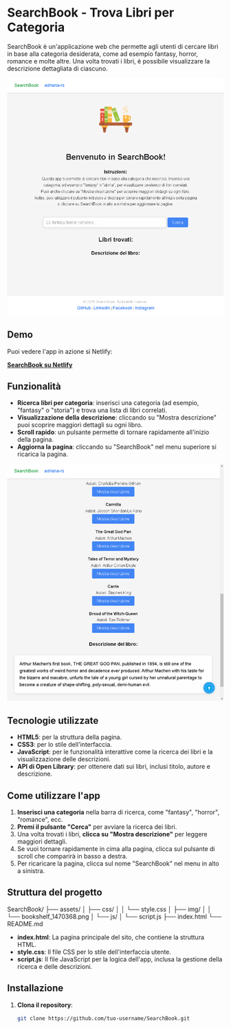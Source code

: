 # SearchBook - Trova Libri per Categoria

SearchBook è un'applicazione web che permette agli utenti di cercare libri in base alla categoria desiderata, come ad esempio fantasy, horror, romance e molte altre. Una volta trovati i libri, è possibile visualizzare la descrizione dettagliata di ciascuno.

![Screenshot della pagina](./assets/img/Screenshot%202025-03-05%20152111.png)

## Demo

Puoi vedere l'app in azione si Netlify:

[**SearchBook su Netlify**](https://searchbook-rs.netlify.app/)

## Funzionalità

- **Ricerca libri per categoria**: inserisci una categoria (ad esempio, "fantasy" o "storia") e trova una lista di libri correlati.
- **Visualizzazione della descrizione**: cliccando su "Mostra descrizione" puoi scoprire maggiori dettagli su ogni libro.
- **Scroll rapido**: un pulsante permette di tornare rapidamente all'inizio della pagina.
- **Aggiorna la pagina**: cliccando su "SearchBook" nel menu superiore si ricarica la pagina.

![Screenshot della pagina](./assets/img/Screenshot%202025-03-05%20152311.png)


## Tecnologie utilizzate

- **HTML5**: per la struttura della pagina.
- **CSS3**: per lo stile dell'interfaccia.
- **JavaScript**: per le funzionalità interattive come la ricerca dei libri e la visualizzazione delle descrizioni.
- **API di Open Library**: per ottenere dati sui libri, inclusi titolo, autore e descrizione.

## Come utilizzare l'app

1. **Inserisci una categoria** nella barra di ricerca, come "fantasy", "horror", "romance", ecc.
2. **Premi il pulsante "Cerca"** per avviare la ricerca dei libri.
3. Una volta trovati i libri, **clicca su "Mostra descrizione"** per leggere maggiori dettagli.
4. Se vuoi tornare rapidamente in cima alla pagina, clicca sul pulsante di scroll che comparirà in basso a destra.
5. Per ricaricare la pagina, clicca sul nome "SearchBook" nel menu in alto a sinistra.

## Struttura del progetto
SearchBook/ ├── assets/ │ ├── css/ │ │ └── style.css │ ├── img/ │ │ └── bookshelf_1470368.png │ └── js/ │ └── script.js ├── index.html └── README.md


- **index.html**: La pagina principale del sito, che contiene la struttura HTML.
- **style.css**: Il file CSS per lo stile dell'interfaccia utente.
- **script.js**: Il file JavaScript per la logica dell'app, inclusa la gestione della ricerca e delle descrizioni.

## Installazione

1. **Clona il repository**:

   ```bash
   git clone https://github.com/tuo-username/SearchBook.git




